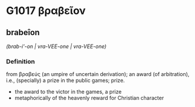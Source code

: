 # G1017 βραβεῖον

## brabeîon

_(brab-i'-on | vra-VEE-one | vra-VEE-one)_

### Definition

from βραβεύς (an umpire of uncertain derivation); an award (of arbitration), i.e., (specially) a prize in the public games; prize.

- the award to the victor in the games, a prize
- metaphorically of the heavenly reward for Christian character

